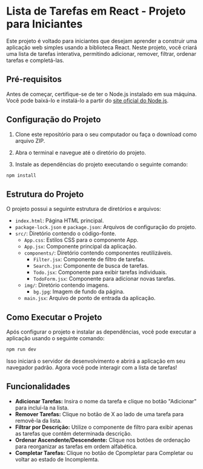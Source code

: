 # Lista de Tarefas em React - Projeto para Iniciantes

Este projeto é voltado para iniciantes que desejam aprender a construir uma aplicação web simples usando a biblioteca React. Neste projeto, você criará uma lista de tarefas interativa, permitindo adicionar, remover, filtrar, ordenar tarefas e completá-las.

## Pré-requisitos

Antes de começar, certifique-se de ter o Node.js instalado em sua máquina. Você pode baixá-lo e instalá-lo a partir do [site oficial do Node.js](https://nodejs.org/).

## Configuração do Projeto

1. Clone este repositório para o seu computador ou faça o download como arquivo ZIP.

2. Abra o terminal e navegue até o diretório do projeto.

3. Instale as dependências do projeto executando o seguinte comando:

```bash
npm install
```

## Estrutura do Projeto

O projeto possui a seguinte estrutura de diretórios e arquivos:

- `index.html`: Página HTML principal.
- `package-lock.json` e `package.json`: Arquivos de configuração do projeto.
- `src/`: Diretório contendo o código-fonte.
  - `App.css`: Estilos CSS para o componente App.
  - `App.jsx`: Componente principal da aplicação.
  - `components/`: Diretório contendo componentes reutilizáveis.
    - `Filter.jsx`: Componente de filtro de tarefas.
    - `Search.jsx`: Componente de busca de tarefas.
    - `Todo.jsx`: Componente para exibir tarefas individuais.
    - `TodoForm.jsx`: Componente para adicionar novas tarefas.
  - `img/`: Diretório contendo imagens.
    - `bg.jpg`: Imagem de fundo da página.
  - `main.jsx`: Arquivo de ponto de entrada da aplicação.

## Como Executar o Projeto

Após configurar o projeto e instalar as dependências, você pode executar a aplicação usando o seguinte comando:

```bash
npm run dev
```
Isso iniciará o servidor de desenvolvimento e abrirá a aplicação em seu navegador padrão. Agora você pode interagir com a lista de tarefas!

## Funcionalidades

- **Adicionar Tarefas:** Insira o nome da tarefa e clique no botão "Adicionar" para incluí-la na lista.
- **Remover Tarefas:** Clique no botão de X ao lado de uma tarefa para removê-la da lista.
- **Filtrar por Descrição:** Utilize o componente de filtro para exibir apenas as tarefas que contêm determinada descrição.
- **Ordenar Ascendente/Descendente:** Clique nos botões de ordenação para reorganizar as tarefas em ordem alfabética.
- **Completar Tarefas:** Clique no botão de Cpompletar para Completar ou voltar ao estado de Incomplemta.
